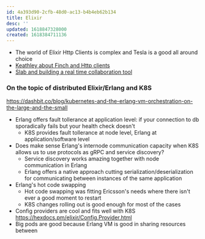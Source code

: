 ```yaml
---
id: 4a393d90-2cfb-48d0-ac13-b4b4eb62b134
title: Elixir
desc: ''
updated: 1618847328000
created: 1618384711136
---
```


- The world of Elixir Http Clients is complex and Tesla is a good all around choice
- [Keathley about Finch and Http clients](https://elixirforum.com/t/mint-vs-finch-vs-gun-vs-tesla-vs-httpoison-etc/38588/11)
- [Slab and building a real time collaboration tool](https://elixir-lang.org/blog/2020/11/17/real-time-collaboration-with-elixir-at-slab/)

### On the topic of distributed Elixir/Erlang and K8S

https://dashbit.co/blog/kubernetes-and-the-erlang-vm-orchestration-on-the-large-and-the-small

* Erlang offers fault tollerance at application level: if your connection to db sporadically fails but your health check doesn't
  * K8S provides fault tollerance at node level, Erlang at application/software level
* Does make sense Erlang's internode communication capacity when K8S allows us to use protocols as gRPC and service discovery?
  * Service discovery works amazing together with node communication in Erlang
  * Erlang offers a native approach cutting serialization/deserialization for communicating between instances of the same application
* Erlang's hot code swapping
  * Hot code swapping was fitting Ericsson's needs where there isn't ever a good moment to restart
  * K8S changes rolling out is good enough for most of the cases
* Config providers are cool and fits well with K8S https://hexdocs.pm/elixir/Config.Provider.html
* Big pods are good because Erlang VM is good in sharing resources between 
